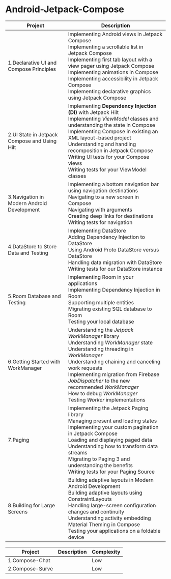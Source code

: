 # Android-Jetpack-Compose

| Project   | Description                | 
|---------- |----------------------------|
|1.Declarative UI and Compose Principles|Implementing Android views in Jetpack Compose<br>Implementing a scrollable list in Jetpack Compose<br>Implementing first tab layout with a view pager using Jetpack Compose<br>Implementing animations in Compose<br>Implementing accessibility in Jetpack Compose<br>Implementing declarative graphics using Jetpack Compose<br> |
|2.UI State in Jetpack Compose and Using Hilt|Implementing **Dependency Injection (DI)** with Jetpack Hilt<br>Implementing *ViewModel* classes and understanding the state in Compose<br>Implementing Compose in existing an XML layout-based project<br>Understanding and handling recomposition in Jetpack Compose<br>Writing UI tests for your Compose views<br>Writing tests for your ViewModel classes<br>|
|3.Navigation in Modern Android Development|Implementing a bottom navigation bar using navigation destinations<br>Navigating to a new screen in Compose<br>Navigating with arguments<br>Creating deep links for destinations<br>Writing tests for navigation<br>|
|4.DataStore to Store Data and Testing|Implementing DataStore<br>Adding Dependency Injection to DataStore<br>Using Android Proto DataStore versus DataStore<br>Handling data migration with DataStore<br>Writing tests for our DataStore instance<br>|
|5.Room Database and Testing|Implementing Room in your applications<br>Implementing Dependency Injection in Room<br>Supporting multiple entities<br>Migrating existing SQL database to Room<br>Testing your local database<br>|
|6.Getting Started with WorkManager|Understanding the *Jetpack WorkManager* library<br>Understanding *WorkManager* state<br>Understanding threading in *WorkManager*<br>Understanding chaining and canceling work requests<br>Implementing migration from Firebase *JobDispatcher* to the new recommended *WorkManager*<br>How to debug *WorkManager*<br>Testing *Worker* implementations<br>|
|7.Paging|Implementing the Jetpack Paging library<br>Managing present and loading states<br>Implementing your custom pagination in Jetpack Compose<br>Loading and displaying paged data<br>Understanding how to transform data streams<br>Migrating to Paging 3 and understanding the benefits<br>Writing tests for your Paging Source<br>|
|8.Building for Large Screens|Building adaptive layouts in Modern Android Development<br>Building adaptive layouts using ConstraintLayouts<br>Handling large-screen configuration changes and continuity<br>Understanding activity embedding<br>Material Theming in Compose<br>Testing your applications on a foldable device<br>|


| Project   | Description                | Complexity   |
|---------- |----------------------------|--------------|
|1.Compose-Chat|                            |Low|
|2.Compose-Surve|                            |Low|


